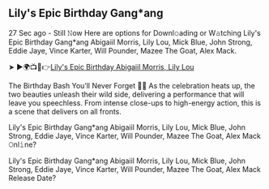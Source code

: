 ## Lily's Epic Birthday Gang*ang

27 Sec ago - Still 𝙽ow Here are options for Downl𝚘ading or W𝚊tching Lily's Epic Birthday Gang*ang Abigaiil Morris, Lily Lou, Mick Blue, John Strong, Eddie Jaye, Vince Karter, Will Pounder, Mazee The Goat, Alex Mack.

➤ ►🌍📺📱👉[Lily's Epic Birthday Abigaiil Morris, Lily Lou](https://m.brazzex.com/v/KnpVcI)

The Birthday Bash You’ll Never Forget 🎉🎈
As the celebration heats up, the two beauties unleash their wild side, delivering a performance that will leave you speechless. From intense close-ups to high-energy action, this is a scene that delivers on all fronts.

Lily's Epic Birthday Gang*ang Abigaiil Morris, Lily Lou, Mick Blue, John Strong, Eddie Jaye, Vince Karter, Will Pounder, Mazee The Goat, Alex Mack 𝙾nl𝚒ne? 

Lily's Epic Birthday Gang*ang Abigaiil Morris, Lily Lou, Mick Blue, John Strong, Eddie Jaye, Vince Karter, Will Pounder, Mazee The Goat, Alex Mack Release Date?

